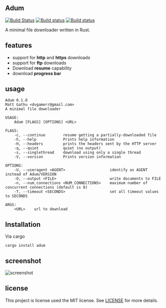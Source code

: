 ## Adum

[![Build Status](https://travis-ci.org/dvgamerr/Adum.svg?branch=master)](https://travis-ci.org/dvgamerr/Adum)
[![Build status](https://ci.appveyor.com/api/projects/status/007cmm9c6c9onai9?svg=true)](https://ci.appveyor.com/project/dvgamerr/Adum)
[![Build status](https://github.com/dvgamerr/Adum/workflows/CI/badge.svg?branch=master)](https://github.com/dvgamerr/Adum/actions)

A minimal file downloader written in Rust.

## features

* support for **http** and **https** downloads
* support for **ftp** downloads
* Download **resume** capability
* download **progress bar**

## usage

```
Adum 0.1.0
Matt Gathu <dvgamerr@gmail.com>
A minimal file downloader

USAGE:
    Adum [FLAGS] [OPTIONS] <URL>

FLAGS:
    -c, --continue        resume getting a partially-downloaded file
    -h, --help            Prints help information
    -H, --headers         prints the headers sent by the HTTP server
    -q, --quiet           quiet (no output)
    -s, --singlethread    download using only a single thread
    -V, --version         Prints version information

OPTIONS:
    -U, --useragent <AGENT>                    identify as AGENT instead of Adum/VERSION
    -O, --output <FILE>                        write documents to FILE
    -n, --num_connections <NUM_CONNECTIONS>    maximum number of concurrent connections (default is 8)
    -T, --timeout <SECONDS>                    set all timeout values to SECONDS

ARGS:
    <URL>    url to download

```

## Installation

Via cargo

```
cargo install adum
```

## screenshot

![screenshot](screenshot.png)

## license

This project is license used the MIT license. See [LICENSE](LICENSE) for more details.

